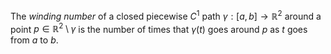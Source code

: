 The *winding number* of a closed piecewise $C^1$ path $\gamma: [a, b] \to \mathbb{R}^2$ around a point $p\in \mathbb{R}^2 \setminus \gamma$ is the number of times that $\gamma(t)$ goes around $p$ as $t$ goes from $a$ to $b$.
